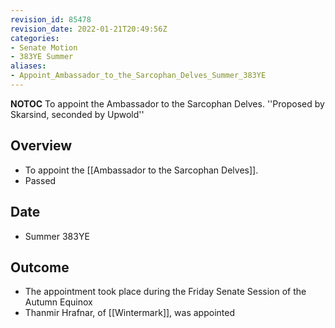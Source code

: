 ```yaml
---
revision_id: 85478
revision_date: 2022-01-21T20:49:56Z
categories:
- Senate Motion
- 383YE Summer
aliases:
- Appoint_Ambassador_to_the_Sarcophan_Delves_Summer_383YE
---
```



__NOTOC__
To appoint the Ambassador to the Sarcophan Delves. ''Proposed by Skarsind, seconded by Upwold''
## Overview
* To appoint the [[Ambassador to the Sarcophan Delves]].
* Passed
## Date
* Summer 383YE

## Outcome
* The appointment took place during the Friday Senate Session of the Autumn Equinox
* Thanmir Hrafnar, of [[Wintermark]], was appointed